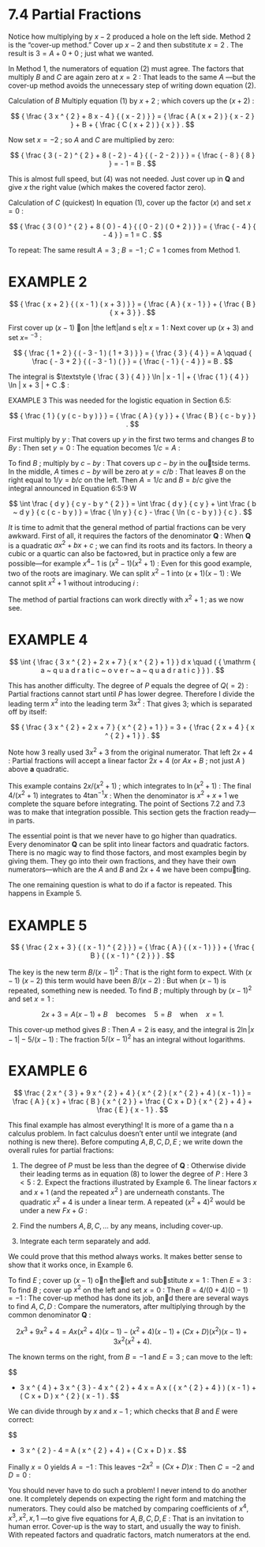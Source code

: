 # 7.4 Partial Fractions

Notice how multiplying by $x - 2$ produced a hole on the left side. Method 2 is the “cover-up method.” Cover up $x - 2$ and then substitute $x = 2$ . The result is $3 = A + 0 + 0$ ; just what we wanted.

In Method 1, the numerators of equation (2) must agree. The factors that multiply $B$ and $C$ are again zero at $x = 2$ : That leads to the same $A$ —but the cover-up method avoids the unnecessary step of writing down equation (2).

Calculation of $B$ Multiply equation (1) by $x + 2$ ; which covers up the $( x + 2 )$ :

$$
{ \frac { 3 x ^ { 2 } + 8 x - 4 } { ( x - 2 ) } } = { \frac { A ( x + 2 ) } { x - 2 } } + B + { \frac { C ( x + 2 ) } { x } } .
$$

Now set $x = - 2$ ; so $A$ and $C$ are multiplied by zero:

$$
{ \frac { 3 ( - 2 ) ^ { 2 } + 8 ( - 2 ) - 4 } { ( - 2 - 2 ) } } = { \frac { - 8 } { 8 } } = - 1 = B .
$$

This is almost full speed, but (4) was not needed. Just cover up in $\boldsymbol { Q }$ and give $x$ the right value (which makes the covered factor zero).

Calculation of $C$ (quickest) In equation (1), cover up the factor $( x )$ and set $x = 0$ :

$$
{ \frac { 3 ( 0 ) ^ { 2 } + 8 ( 0 ) - 4 } { ( 0 - 2 ) ( 0 + 2 ) } } = { \frac { - 4 } { - 4 } } = 1 = C .
$$

To repeat: The same result $A = 3$ ; $B = - 1$ ; $C = 1$ comes from Method 1.

# EXAMPLE 2

$$
{ \frac { x + 2 } { ( x - 1 ) ( x + 3 ) } } = { \frac { A } { x - 1 } } + { \frac { B } { x + 3 } } .
$$

First cover up $( x - 1 )$ on |the left|and s e|t $x = 1$ : Next cover up $( x + 3 )$ and set $x =$ $^ { - 3 }$ :

$$
{ \frac { 1 + 2 } { ( - 3 - 1 ) ( 1 + 3 ) } } = { \frac { 3 } { 4 } } = A \qquad { \frac { - 3 + 2 } { ( - 3 - 1 ) ( } } = { \frac { - 1 } { - 4 } } = B .
$$

The integral is $\textstyle { \frac { 3 } { 4 } } \ln | x - 1 | + { \frac { 1 } { 4 } } \ln | x + 3 | + C .$ :

EXAMPLE 3 This was needed for the logistic equation in Section 6.5:

$$
{ \frac { 1 } { y ( c - b y ) } } = { \frac { A } { y } } + { \frac { B } { c - b y } } .
$$

First multiply by $y$ : That covers up $y$ in the first two terms and changes $B$ to $B y$ : Then set $y = 0$ : The equation becomes $1 / c = A$ :

To find $B$ ; multiply by $c - b y$ : That covers up $c - b y$ in the outside terms. In the middle, $A$ times $c - b y$ will be zero at $y = c / b$ : That leaves $B$ on the right equal to $1 / y = b / c$ on the left. Then $A = 1 / c$ and $B = b / c$ give the integral announced in Equation 6:5:9 W

$$
\int \frac { d y } { c y - b y ^ { 2 } } = \int \frac { d y } { c y } + \int \frac { b ~ d y } { c ( c - b y ) } = \frac { \ln y } { c } - \frac { \ln ( c - b y ) } { c } .
$$

$I t$ is time to admit that the general method of partial fractions can be very awkward. First of all, it requires the factors of the denominator $\boldsymbol { Q }$ : When $\boldsymbol { Q }$ is a quadratic $a x ^ { 2 } + b x + c$ ; we can find its roots and its factors. In theory a cubic or a quartic can also be facto»red, but in practice only a few are possible—for example $x ^ { 4 } -$ 1 is $( x ^ { 2 } - 1 ) ( x ^ { 2 } + 1 )$ : Even for this good example, two of the roots are imaginary. We can split $x ^ { 2 } - 1$ into $( x + 1 ) ( x - 1 )$ : We cannot split $x ^ { 2 } + 1$ without introducing $i$ :



The method of partial fractions can work directly with $x ^ { 2 } + 1$ ; as we now see.

# EXAMPLE 4

$$
\int { \frac { 3 x ^ { 2 } + 2 x + 7 } { x ^ { 2 } + 1 } } d x \quad ( { \mathrm { a ~ q u a d r a t i c ~ o v e r ~ a ~ q u a d r a t i c } } ) .
$$

This has another difficulty. The degree of $P$ equals the degree of $Q ( = 2 )$ : Partial fractions cannot start until $P$ has lower degree. Therefore I divide the leading term $x ^ { 2 }$ into the leading term $3 x ^ { 2 }$ : That gives 3; which is separated off by itself:

$$
{ \frac { 3 x ^ { 2 } + 2 x + 7 } { x ^ { 2 } + 1 } } = 3 + { \frac { 2 x + 4 } { x ^ { 2 } + 1 } } .
$$

Note how 3 really used $3 x ^ { 2 } + 3$ from the original numerator. That left $2 x + 4$ : Partial fractions will accept a linear factor $2 x + 4$ (or $A x + B$ ; not just $A$ ) above $\pmb { a }$ quadratic.

This example contains $2 x / ( x ^ { 2 } + 1 )$ ; which integrates to $\ln ( x ^ { 2 } + 1 )$ : The final $4 / ( x ^ { 2 } + 1 )$ integrates to $4 \tan ^ { - 1 } x$ : When the denominator is $x ^ { 2 } + x + 1$ we complete the square before integrating. The point of Sections 7.2 and 7.3 was to make that integration possible. This section gets the fraction ready—in parts.

The essential point is that we never have to go higher than quadratics. Every denominator $\boldsymbol { Q }$ can be split into linear factors and quadratic factors. There is no magic way to find those factors, and most examples begin by giving them. They go into their own fractions, and they have their own numerators—which are the $A$ and $B$ and $2 x + 4$ we have been computing.

The one remaining question is what to do if a factor is repeated. This happens in Example 5.

# EXAMPLE 5

$$
{ \frac { 2 x + 3 } { ( x - 1 ) ^ { 2 } } } = { \frac { A } { ( x - 1 ) } } + { \frac { B } { ( x - 1 ) ^ { 2 } } } .
$$

The key is the new term $B / ( x - 1 ) ^ { 2 }$ : That is the right form to expect. With $( x - 1 )$ $( x - 2 )$ this term would have been $B / ( x - 2 )$ : But when $( x - 1 )$ is repeated, something new is needed. To find $B$ ; multiply through by $( x - 1 ) ^ { 2 }$ and set $x = 1$ :

$$
2 x + 3 = A ( x - 1 ) + B { \mathrm { \quad { b e c o m e s } } } \quad 5 = B \quad { \mathrm { w h e n } } \quad x = 1 .
$$

This cover-up method gives $B$ : Then $A = 2$ is easy, and the integral is $2 \ln | x - 1 | - 5 / ( x - 1 )$ : The fraction $5 / ( x - 1 ) ^ { 2 }$ has an integral without logarithms.

# EXAMPLE 6

$$
\frac { 2 x ^ { 3 } + 9 x ^ { 2 } + 4 } { x ^ { 2 } ( x ^ { 2 } + 4 ) ( x - 1 ) } = \frac { A } { x } + \frac { B } { x ^ { 2 } } + \frac { C x + D } { x ^ { 2 } + 4 } + \frac { E } { x - 1 } .
$$

This final example has almost everything! It is more of a game tha n a calculus problem. In fact calculus doesn’t enter until we integrate (and nothing is new there). Before computing $A , B , C , D , E$ ; we write down the overall rules for partial fractions:

1. The degree of $P$ must be less than the degree of $\boldsymbol { Q }$ : Otherwise divide their leading terms as in equation (8) to lower the degree of $P$ : Here $3 < 5$ : 2. Expect the fractions illustrated by Example 6. The linear factors $x$ and $x + 1$ (and the repeated $x ^ { 2 }$ ) are underneath constants. The quadratic $x ^ { 2 } + 4$ is under a linear term. A repeated $( x ^ { 2 } + 4 ) ^ { 2 }$ would be under a new $F x + G$ :

3. Find the numbers $A , B , C , \ldots$ by any means, including cover-up.   
4. Integrate each term separately and add.

We could prove that this method always works. It makes better sense to show that it works once, in Example 6.

To find $E$ ; cover up $( x - 1 )$ on theleft and substitute $x = 1$ : Then $E = 3$ : To find $B$ ; cover up $x ^ { 2 }$ on the left and set $x = 0$ : Then $B = 4 / ( 0 + 4 ) ( 0 - 1 ) = - 1$ : The cover-up method has done its job, and there are several ways to find $A , C , D$ : Compare the numerators, after multiplying through by the common denominator $\boldsymbol { Q }$ :

$$
2 x ^ { 3 } + 9 x ^ { 2 } + 4 = A x ( x ^ { 2 } + 4 ) ( x - 1 ) - ( x ^ { 2 } + 4 ) ( x - 1 ) + ( C x + D ) ( x ^ { 2 } ) ( x - 1 ) + 3 x ^ { 2 } ( x ^ { 2 } + 4 ) .
$$

The known terms on the right, from $B = - 1$ and $E = 3$ ; can move to the left:

$$
- 3 x ^ { 4 } + 3 x ^ { 3 } - 4 x ^ { 2 } + 4 x = A x ( { x ^ { 2 } + 4 } ) ( x - 1 ) + ( C x + D ) x ^ { 2 } ( x - 1 ) .
$$

We can divide through by $x$ and $x - 1$ ; which checks that $B$ and $E$ were correct:

$$
- 3 x ^ { 2 } - 4 = A ( x ^ { 2 } + 4 ) + ( C x + D ) x .
$$

Finally $x = 0$ yields $A = - 1$ : This leaves $- 2 x ^ { 2 } = ( C x + D ) x$ : Then $C = - 2$ and $D = 0$ :

You should never have to do such a problem! I never intend to do another one. It completely depends on expecting the right form and matching the numerators. They could also be matched by comparing coefficients of $x ^ { 4 } , x ^ { 3 } , x ^ { 2 } , x , 1$ —to give five equations for $A , B , C , D , E$ : That is an invitation to human error. Cover-up is the way to start, and usually the way to finish. With repeated factors and quadratic factors, match numerators at the end.